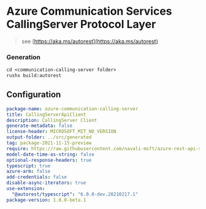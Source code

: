 # Azure Communication Services CallingServer Protocol Layer

> see [https://aka.ms/autorest](https://aka.ms/autorest)

### Generation

```ps
cd <communication-calling-server folder>
rushx build:autorest
```

## Configuration

```yaml
package-name: azure-communication-calling-server
title: CallingServerApiClient
description: CallingServer Client
generate-metadata: false
license-header: MICROSOFT_MIT_NO_VERSION
output-folder: ../src/generated
tag: package-2021-11-15-preview
require: https://raw.githubusercontent.com/navali-msft/azure-rest-api-specs/773f9b008157ff125fa339b23eab534308e61d3f/specification/communication/data-plane/CallingServer/readme.md
model-date-time-as-string: false
optional-response-headers: true
typescript: true
azure-arm: false
add-credentials: false
disable-async-iterators: true
use-extension:
  "@autorest/typescript": "6.0.0-dev.20210217.1"
package-version: 1.0.0-beta.1
```
